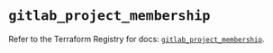 # `gitlab_project_membership`

Refer to the Terraform Registry for docs: [`gitlab_project_membership`](https://registry.terraform.io/providers/gitlabhq/gitlab/16.8.1/docs/resources/project_membership).
